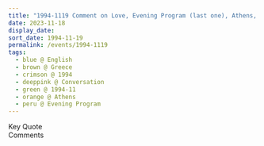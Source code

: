 ```yaml
---
title: "1994-1119 Comment on Love, Evening Program (last one), Athens, Greece (date not sure)"
date: 2023-11-18
display_date: 
sort_date: 1994-11-19
permalink: /events/1994-1119
tags:
  - blue @ English
  - brown @ Greece
  - crimson @ 1994
  - deeppink @ Conversation
  - green @ 1994-11
  - orange @ Athens
  - peru @ Evening Program
---
```


<wave-list>
  <list-title color="green" width="75">Key Quote</list-title>
  <list-item color="BlanchedAlmond"  width="200"></list-item>
  <list-item color="Lavender"></list-item>
  <list-item color="BlanchedAlmond"></list-item>
</wave-list>

<br>

<wave-list>
  <list-title color="green" width="75">Comments</list-title>
  <list-item color="BlanchedAlmond"  width="200"></list-item>
  <list-item color="Lavender"></list-item>
  <list-item color="BlanchedAlmond"></list-item>
</wave-list>